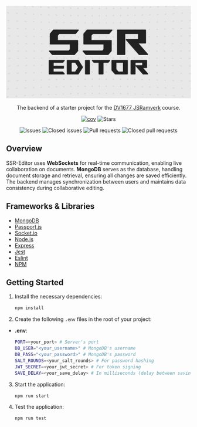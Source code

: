 ![Banner](public/img/ssr_editor.jpg)

<div align="center">

The backend of a starter project for the [DV1677 JSRamverk](https://jsramverk.se) course.

[![cov](https://robjoh01.github.io/ssr-editor-backend/badges/coverage.svg)](https://github.com/robjoh01/ssr-editor-backend/actions)
![Stars](https://img.shields.io/github/stars/robjoh01/ssr-editor-backend)

![Issues](https://img.shields.io/github/issues/robjoh01/ssr-editor-backend)
![Closed issues](https://img.shields.io/github/issues-closed/robjoh01/ssr-editor-backend)
![Pull requests](https://img.shields.io/github/issues-pr/robjoh01/ssr-editor-backend)
![Closed pull requests](https://img.shields.io/github/issues-pr-closed/robjoh01/ssr-editor-backend)

</div>

## Overview

SSR-Editor uses **WebSockets** for real-time communication, enabling live collaboration on documents. **MongoDB** serves as the database, handling document storage and retrieval, ensuring all changes are saved efficiently. The backend manages synchronization between users and maintains data consistency during collaborative editing.

## Frameworks & Libraries

- [MongoDB](https://www.mongodb.com)
- [Passport.js](https://www.passportjs.org)
- [Socket.io](https://socket.io)
- [Node.js](https://nodejs.org)
- [Express](https://expressjs.com)
- [Jest](https://jestjs.io)
- [Eslint](https://eslint.org)
- [NPM](https://www.npmjs.com)

## Getting Started

1. Install the necessary dependencies:
   ```bash
   npm install
   ```

2. Create the following `.env` files in the root of your project:

- **.env**:
   ```bash
   PORT=<your_port> # Server's port
   DB_USER="<your_username>" # MongoDB's username
   DB_PASS="<your_password>" # MongoDB's password
   SALT_ROUNDS=<your_salt_rounds> # For password hashing
   JWT_SECRET=<your_jwt_secret> # For token signing
   SAVE_DELAY=<your_save_delay> # In milliseconds (delay between saving changes for a document)
   ```

3. Start the application:
   ```bash
   npm run start
   ```

4. Test the application:
   ```bash
   npm run test
   ```